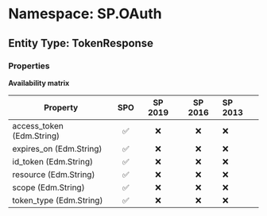# Namespace: SP.OAuth

## Entity Type: TokenResponse

### Properties

**Availability matrix**

Property | SPO | SP 2019 | SP 2016 | SP 2013
----------|:---:|:-------:|:-------:|:-------
access_token (Edm.String) | ✅ | ❌ | ❌ | ❌
expires_on (Edm.String) | ✅ | ❌ | ❌ | ❌
id_token (Edm.String) | ✅ | ❌ | ❌ | ❌
resource (Edm.String) | ✅ | ❌ | ❌ | ❌
scope (Edm.String) | ✅ | ❌ | ❌ | ❌
token_type (Edm.String) | ✅ | ❌ | ❌ | ❌

